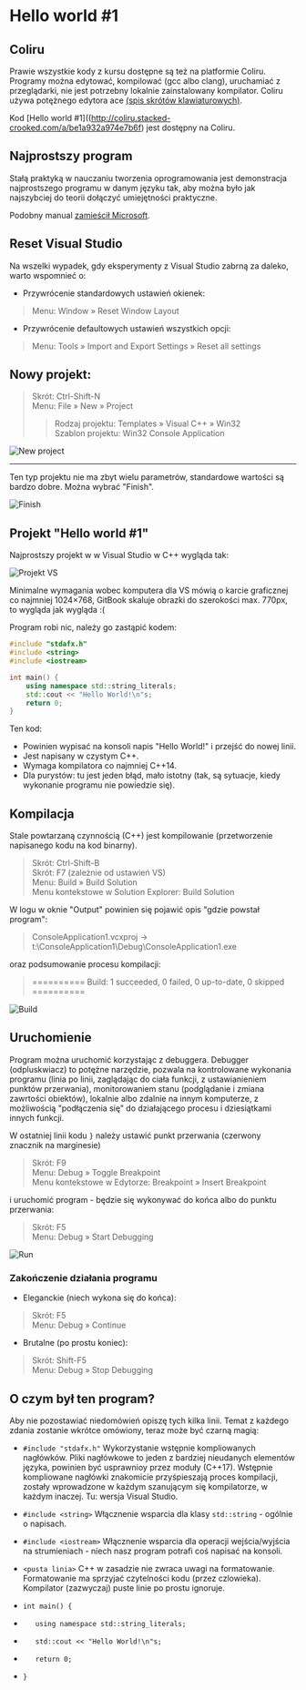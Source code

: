 # Hello world #1

## Coliru

Prawie wszystkie kody z kursu dostępne są też na platformie Coliru. Programy można edytować, kompilować (gcc albo clang), uruchamiać z przeglądarki, nie jest potrzebny lokalnie zainstalowany kompilator. Coliru używa potężnego edytora ace [(spis skrótów klawiaturowych)](https://github.com/ajaxorg/ace/wiki/Default-Keyboard-Shortcuts).

Kod [Hello world #1]((http://coliru.stacked-crooked.com/a/be1a932a974e7b6f) jest dostępny na Coliru.

## Najprostszy program

Stałą praktyką w nauczaniu tworzenia oprogramowania jest demonstracja najprostszego programu w danym języku tak, aby można było jak najszybciej do teorii dołączyć umiejętności praktyczne.

Podobny manual [zamieścił Microsoft](https://www.visualstudio.com/vs/support/#!articles/816-6458-hello-world-in-c-using-visual-studio-2015).

## Reset Visual Studio

Na wszelki wypadek, gdy eksperymenty z Visual Studio zabrną za daleko, warto wspomnieć o:

- Przywrócenie standardowych ustawień okienek:
> Menu: Window » Reset Window Layout
- Przywrócenie defaultowych ustawień wszystkich opcji:
> Menu: Tools » Import and Export Settings » Reset all settings

## Nowy projekt:
> Skrót: Ctrl-Shift-N  
> Menu: File » New » Project
> > Rodzaj projektu: Templates » Visual C++ » Win32  
> > Szablon projektu: Win32 Console Application

![New project](_images_/hello1/001.png)

---

Ten typ projektu nie ma zbyt wielu parametrów, standardowe wartości są bardzo dobre. Można wybrać "Finish".

![Finish](_images_/hello1/002.png)

## Projekt "Hello world #1"

Najprostszy projekt w w Visual Studio w C++ wygląda tak:

![Projekt VS](_images_/hello1/003.png)

Minimalne wymagania wobec komputera dla VS mówią o karcie graficznej co najmniej 1024×768, GitBook skaluje obrazki do szerokości max. 770px, to wygląda jak wygląda :(

Program robi nic, należy go zastąpić kodem:
```C++
#include "stdafx.h"
#include <string>
#include <iostream>

int main() {
	using namespace std::string_literals;
	std::cout << "Hello World!\n"s;
	return 0;
}
```
Ten kod:
* Powinien wypisać na konsoli napis "Hello World!" i przejść do nowej linii.
* Jest napisany w czystym C++.
* Wymaga kompilatora co najmniej C++14.
* Dla purystów: tu jest jeden błąd, mało istotny (tak, są sytuacje, kiedy wykonanie programu nie powiedzie się).

## Kompilacja

Stale powtarzaną czynnością (C++) jest kompilowanie (przetworzenie napisanego kodu na kod binarny).
> Skrót: Ctrl-Shift-B  
> Skrót: F7 (zależnie od ustawień VS)  
> Menu: Build » Build Solution  
> Menu kontekstowe w Solution Explorer: Build Solution

W logu w oknie "Output" powinien się pojawić opis "gdzie powstał program":
> ConsoleApplication1.vcxproj -> t:\ConsoleApplication1\Debug\ConsoleApplication1.exe

oraz podsumowanie procesu kompilacji:
> ========== Build: 1 succeeded, 0 failed, 0 up-to-date, 0 skipped ==========

![Build](_images_/hello1/004.png)

## Uruchomienie

Program można uruchomić korzystając z debuggera. Debugger (odpluskwiacz) to potężne narzędzie, pozwala na kontrolowane wykonania programu (linia po linii, zaglądając do ciała funkcji, z ustawianieniem punktów przerwania), monitorowaniem stanu (podglądanie i zmiana zawrtości obiektów), lokalnie albo zdalnie na innym komputerze, z możliwością "podłączenia się" do działającego procesu i dziesiątkami innych funkcji.

W ostatniej linii kodu ```}``` należy ustawić punkt przerwania (czerwony znacznik na marginesie)
> Skrót: F9  
> Menu: Debug » Toggle Breakpoint  
> Menu kontekstowe w Edytorze: Breakpoint » Insert Breakpoint

i uruchomić program - będzie się wykonywać do końca albo do punktu przerwania:
> Skrót: F5  
> Menu: Debug » Start Debugging

![Run](_images_/hello1/005.png)

### Zakończenie działania programu

* Eleganckie (niech wykona się do końca):
> Skrót: F5  
> Menu: Debug » Continue

* Brutalne (po prostu koniec):
> Skrót: Shift-F5  
> Menu: Debug » Stop Debugging

## O czym był ten program?

Aby nie pozostawiać niedomówień opiszę tych kilka linii. Temat z każdego zdania zostanie wkrótce omówiony, teraz może być czarną magią:

* ```#include "stdafx.h"```
   Wykorzystanie wstępnie kompliowanych nagłówków. Pliki nagłówkowe to jeden z bardziej nieudanych elementów języka, powinien być usprawnioy przez moduły (C++17). Wstępnie kompliowane nagłówki znakomicie przyśpieszają proces kompilacji, zostały wprowadzone w każdym szanującym się kompilatorze, w każdym inaczej. Tu: wersja Visual Studio.
* ```#include <string>```
   Włącznenie wsparcia dla klasy ```std::string``` - ogólnie o napisach.
* ```#include <iostream>```
   Włącznenie wsparcia dla operacji wejścia/wyjścia na strumieniach - niech nasz program potrafi coś napisać na konsoli.
* ```<pusta linia>```
  C++ w zasadzie nie zwraca uwagi na formatowanie. Formatowanie ma sprzyjać czytelności kodu (przez czlowieka). Kompilator (zazwyczaj) puste linie po prostu ignoruje.
* ```int main() {```
  
* ```	using namespace std::string_literals;```
* ```	std::cout << "Hello World!\n"s;```
* ```	return 0;```
* ```}```
